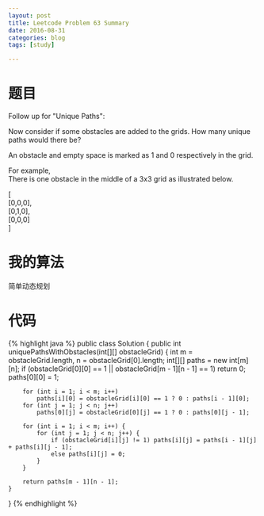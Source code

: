 ```yaml
---
layout: post
title: Leetcode Problem 63 Summary
date: 2016-08-31
categories: blog
tags: [study]

---
```


# 题目

Follow up for "Unique Paths":

Now consider if some obstacles are added to the grids. How many unique paths would there be?

An obstacle and empty space is marked as 1 and 0 respectively in the grid.

For example,  
There is one obstacle in the middle of a 3x3 grid as illustrated below.

[  
  [0,0,0],  
  [0,1,0],  
  [0,0,0]  
]

# 我的算法

简单动态规划

# 代码

{% highlight java %}
public class Solution {
    public int uniquePathsWithObstacles(int[][] obstacleGrid) {
        int m = obstacleGrid.length, n = obstacleGrid[0].length;
        int[][] paths = new int[m][n];
        if (obstacleGrid[0][0] == 1 || obstacleGrid[m - 1][n - 1] == 1) return 0;
        paths[0][0] = 1;
        
        for (int i = 1; i < m; i++)
            paths[i][0] = obstacleGrid[i][0] == 1 ? 0 : paths[i - 1][0];
        for (int j = 1; j < n; j++)
            paths[0][j] = obstacleGrid[0][j] == 1 ? 0 : paths[0][j - 1];
        
        for (int i = 1; i < m; i++) {
            for (int j = 1; j < n; j++) {
                if (obstacleGrid[i][j] != 1) paths[i][j] = paths[i - 1][j] + paths[i][j - 1];
                else paths[i][j] = 0;
            }
        }
        
        return paths[m - 1][n - 1];
    }
}
{% endhighlight %}